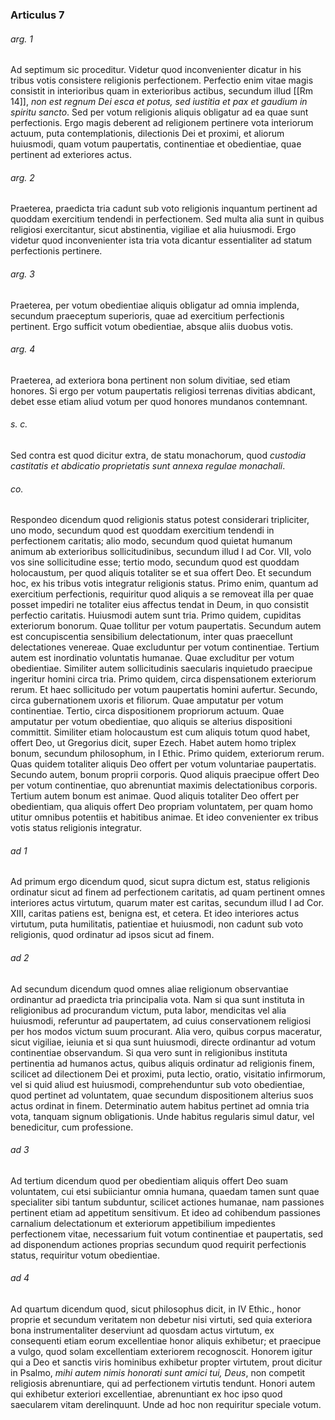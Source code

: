 ### Articulus 7

###### arg. 1
Ad septimum sic proceditur. Videtur quod inconvenienter dicatur in his tribus votis consistere religionis perfectionem. Perfectio enim vitae magis consistit in interioribus quam in exterioribus actibus, secundum illud [[Rm 14]], *non est regnum Dei esca et potus, sed iustitia et pax et gaudium in spiritu sancto*. Sed per votum religionis aliquis obligatur ad ea quae sunt perfectionis. Ergo magis deberent ad religionem pertinere vota interiorum actuum, puta contemplationis, dilectionis Dei et proximi, et aliorum huiusmodi, quam votum paupertatis, continentiae et obedientiae, quae pertinent ad exteriores actus.

###### arg. 2
Praeterea, praedicta tria cadunt sub voto religionis inquantum pertinent ad quoddam exercitium tendendi in perfectionem. Sed multa alia sunt in quibus religiosi exercitantur, sicut abstinentia, vigiliae et alia huiusmodi. Ergo videtur quod inconvenienter ista tria vota dicantur essentialiter ad statum perfectionis pertinere.

###### arg. 3
Praeterea, per votum obedientiae aliquis obligatur ad omnia implenda, secundum praeceptum superioris, quae ad exercitium perfectionis pertinent. Ergo sufficit votum obedientiae, absque aliis duobus votis.

###### arg. 4
Praeterea, ad exteriora bona pertinent non solum divitiae, sed etiam honores. Si ergo per votum paupertatis religiosi terrenas divitias abdicant, debet esse etiam aliud votum per quod honores mundanos contemnant.

###### s. c.
Sed contra est quod dicitur extra, de statu monachorum, quod *custodia castitatis et abdicatio proprietatis sunt annexa regulae monachali*.

###### co.
Respondeo dicendum quod religionis status potest considerari tripliciter, uno modo, secundum quod est quoddam exercitium tendendi in perfectionem caritatis; alio modo, secundum quod quietat humanum animum ab exterioribus sollicitudinibus, secundum illud I ad Cor. VII, volo vos sine sollicitudine esse; tertio modo, secundum quod est quoddam holocaustum, per quod aliquis totaliter se et sua offert Deo. Et secundum hoc, ex his tribus votis integratur religionis status. Primo enim, quantum ad exercitium perfectionis, requiritur quod aliquis a se removeat illa per quae posset impediri ne totaliter eius affectus tendat in Deum, in quo consistit perfectio caritatis. Huiusmodi autem sunt tria. Primo quidem, cupiditas exteriorum bonorum. Quae tollitur per votum paupertatis. Secundum autem est concupiscentia sensibilium delectationum, inter quas praecellunt delectationes venereae. Quae excluduntur per votum continentiae. Tertium autem est inordinatio voluntatis humanae. Quae excluditur per votum obedientiae. Similiter autem sollicitudinis saecularis inquietudo praecipue ingeritur homini circa tria. Primo quidem, circa dispensationem exteriorum rerum. Et haec sollicitudo per votum paupertatis homini aufertur. Secundo, circa gubernationem uxoris et filiorum. Quae amputatur per votum continentiae. Tertio, circa dispositionem propriorum actuum. Quae amputatur per votum obedientiae, quo aliquis se alterius dispositioni committit. Similiter etiam holocaustum est cum aliquis totum quod habet, offert Deo, ut Gregorius dicit, super Ezech. Habet autem homo triplex bonum, secundum philosophum, in I Ethic. Primo quidem, exteriorum rerum. Quas quidem totaliter aliquis Deo offert per votum voluntariae paupertatis. Secundo autem, bonum proprii corporis. Quod aliquis praecipue offert Deo per votum continentiae, quo abrenuntiat maximis delectationibus corporis. Tertium autem bonum est animae. Quod aliquis totaliter Deo offert per obedientiam, qua aliquis offert Deo propriam voluntatem, per quam homo utitur omnibus potentiis et habitibus animae. Et ideo convenienter ex tribus votis status religionis integratur.

###### ad 1
Ad primum ergo dicendum quod, sicut supra dictum est, status religionis ordinatur sicut ad finem ad perfectionem caritatis, ad quam pertinent omnes interiores actus virtutum, quarum mater est caritas, secundum illud I ad Cor. XIII, caritas patiens est, benigna est, et cetera. Et ideo interiores actus virtutum, puta humilitatis, patientiae et huiusmodi, non cadunt sub voto religionis, quod ordinatur ad ipsos sicut ad finem.

###### ad 2
Ad secundum dicendum quod omnes aliae religionum observantiae ordinantur ad praedicta tria principalia vota. Nam si qua sunt instituta in religionibus ad procurandum victum, puta labor, mendicitas vel alia huiusmodi, referuntur ad paupertatem, ad cuius conservationem religiosi per hos modos victum suum procurant. Alia vero, quibus corpus maceratur, sicut vigiliae, ieiunia et si qua sunt huiusmodi, directe ordinantur ad votum continentiae observandum. Si qua vero sunt in religionibus instituta pertinentia ad humanos actus, quibus aliquis ordinatur ad religionis finem, scilicet ad dilectionem Dei et proximi, puta lectio, oratio, visitatio infirmorum, vel si quid aliud est huiusmodi, comprehenduntur sub voto obedientiae, quod pertinet ad voluntatem, quae secundum dispositionem alterius suos actus ordinat in finem. Determinatio autem habitus pertinet ad omnia tria vota, tanquam signum obligationis. Unde habitus regularis simul datur, vel benedicitur, cum professione.

###### ad 3
Ad tertium dicendum quod per obedientiam aliquis offert Deo suam voluntatem, cui etsi subiiciantur omnia humana, quaedam tamen sunt quae specialiter sibi tantum subduntur, scilicet actiones humanae, nam passiones pertinent etiam ad appetitum sensitivum. Et ideo ad cohibendum passiones carnalium delectationum et exteriorum appetibilium impedientes perfectionem vitae, necessarium fuit votum continentiae et paupertatis, sed ad disponendum actiones proprias secundum quod requirit perfectionis status, requiritur votum obedientiae.

###### ad 4
Ad quartum dicendum quod, sicut philosophus dicit, in IV Ethic., honor proprie et secundum veritatem non debetur nisi virtuti, sed quia exteriora bona instrumentaliter deserviunt ad quosdam actus virtutum, ex consequenti etiam eorum excellentiae honor aliquis exhibetur; et praecipue a vulgo, quod solam excellentiam exteriorem recognoscit. Honorem igitur qui a Deo et sanctis viris hominibus exhibetur propter virtutem, prout dicitur in Psalmo, *mihi autem nimis honorati sunt amici tui, Deus*, non competit religiosis abrenuntiare, qui ad perfectionem virtutis tendunt. Honori autem qui exhibetur exteriori excellentiae, abrenuntiant ex hoc ipso quod saecularem vitam derelinquunt. Unde ad hoc non requiritur speciale votum.

